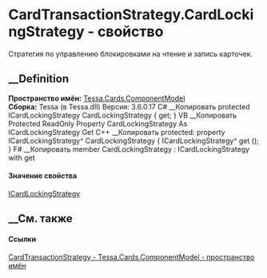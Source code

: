 # CardTransactionStrategy.CardLockingStrategy - свойство
Стратегия по управлению блокировками на чтение и запись карточек.
## __Definition
 **Пространство имён:**
[Tessa.Cards.ComponentModel](N_Tessa_Cards_ComponentModel.htm)  
 **Сборка:** Tessa (в Tessa.dll) Версия: 3.6.0.17
C# __Копировать
     protected ICardLockingStrategy CardLockingStrategy { get; }
VB __Копировать
     Protected ReadOnly Property CardLockingStrategy As ICardLockingStrategy
    	Get
C++ __Копировать
     protected:
    property ICardLockingStrategy^ CardLockingStrategy {
    	ICardLockingStrategy^ get ();
    }
F# __Копировать
     member CardLockingStrategy : ICardLockingStrategy with get
#### Значение свойства
[ICardLockingStrategy](T_Tessa_Cards_ICardLockingStrategy.htm)
##  __См. также
#### Ссылки
[CardTransactionStrategy -
](T_Tessa_Cards_ComponentModel_CardTransactionStrategy.htm)
[Tessa.Cards.ComponentModel - пространство
имён](N_Tessa_Cards_ComponentModel.htm)
